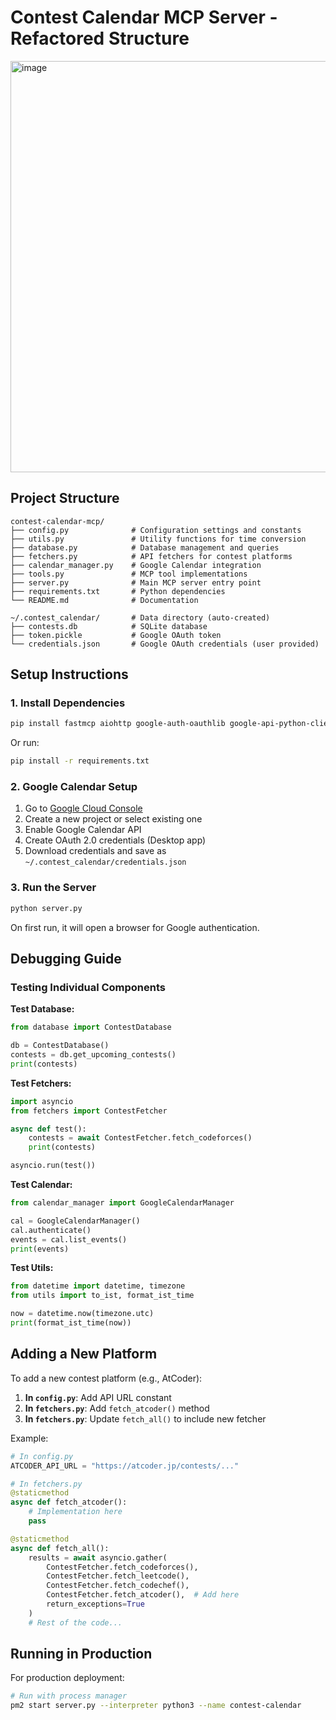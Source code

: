 # Contest Calendar MCP Server - Refactored Structure

<img width="1606" height="658" alt="image" src="https://github.com/user-attachments/assets/c9feb644-468b-44a8-881d-742388fd9642" />

## Project Structure

```
contest-calendar-mcp/
├── config.py              # Configuration settings and constants
├── utils.py               # Utility functions for time conversion
├── database.py            # Database management and queries
├── fetchers.py            # API fetchers for contest platforms
├── calendar_manager.py    # Google Calendar integration
├── tools.py               # MCP tool implementations
├── server.py              # Main MCP server entry point
├── requirements.txt       # Python dependencies
└── README.md              # Documentation

~/.contest_calendar/       # Data directory (auto-created)
├── contests.db            # SQLite database
├── token.pickle           # Google OAuth token
└── credentials.json       # Google OAuth credentials (user provided)
```

## Setup Instructions

### 1. Install Dependencies

```bash
pip install fastmcp aiohttp google-auth-oauthlib google-api-python-client
```

Or run:
```bash
pip install -r requirements.txt
```

### 2. Google Calendar Setup

1. Go to [Google Cloud Console](https://console.cloud.google.com/)
2. Create a new project or select existing one
3. Enable Google Calendar API
4. Create OAuth 2.0 credentials (Desktop app)
5. Download credentials and save as `~/.contest_calendar/credentials.json`

### 3. Run the Server

```bash
python server.py
```

On first run, it will open a browser for Google authentication.

## Debugging Guide

### Testing Individual Components

**Test Database:**
```python
from database import ContestDatabase

db = ContestDatabase()
contests = db.get_upcoming_contests()
print(contests)
```

**Test Fetchers:**
```python
import asyncio
from fetchers import ContestFetcher

async def test():
    contests = await ContestFetcher.fetch_codeforces()
    print(contests)

asyncio.run(test())
```

**Test Calendar:**
```python
from calendar_manager import GoogleCalendarManager

cal = GoogleCalendarManager()
cal.authenticate()
events = cal.list_events()
print(events)
```

**Test Utils:**
```python
from datetime import datetime, timezone
from utils import to_ist, format_ist_time

now = datetime.now(timezone.utc)
print(format_ist_time(now))
```

## Adding a New Platform

To add a new contest platform (e.g., AtCoder):

1. **In `config.py`**: Add API URL constant
2. **In `fetchers.py`**: Add `fetch_atcoder()` method
3. **In `fetchers.py`**: Update `fetch_all()` to include new fetcher

Example:
```python
# In config.py
ATCODER_API_URL = "https://atcoder.jp/contests/..."

# In fetchers.py
@staticmethod
async def fetch_atcoder():
    # Implementation here
    pass

@staticmethod
async def fetch_all():
    results = await asyncio.gather(
        ContestFetcher.fetch_codeforces(),
        ContestFetcher.fetch_leetcode(),
        ContestFetcher.fetch_codechef(),
        ContestFetcher.fetch_atcoder(),  # Add here
        return_exceptions=True
    )
    # Rest of the code...
```

## Running in Production

For production deployment:

```bash
# Run with process manager
pm2 start server.py --interpreter python3 --name contest-calendar
```

